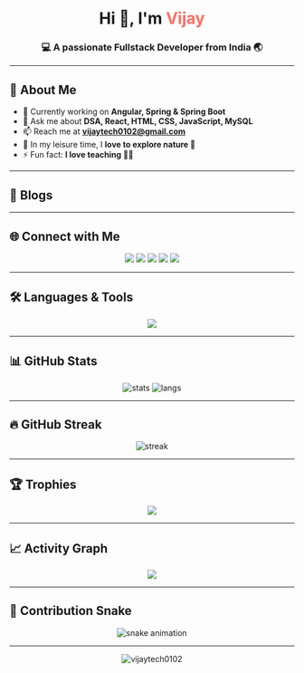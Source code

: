 <!-- Profile Header -->
<h1 align="center">
  Hi 👋, I'm <span style="color:#ff6f61;">Vijay</span>
</h1>
<h3 align="center">💻 A passionate Fullstack Developer from India 🌏</h3>

---

## 🚀 About Me
- 🌱 Currently working on **Angular, Spring & Spring Boot**
- 💬 Ask me about **DSA, React, HTML, CSS, JavaScript, MySQL**
- 📫 Reach me at **vijaytech0102@gmail.com**
- 👯 In my leisure time, I **love to explore nature 🌿**
- ⚡ Fun fact: **I love teaching 🧑‍🏫**

---

## 📝 Blogs
<!-- BLOG-POST-LIST:START -->
<!-- BLOG-POST-LIST:END -->

---

## 🌐 Connect with Me
<p align="center">
  <a href="https://dev.to/vijaytech0102" target="blank"><img src="https://img.shields.io/badge/Dev.to-0A0A0A?style=for-the-badge&logo=dev.to&logoColor=white"/></a>
  <a href="https://linkedin.com/in/altairvijay000" target="blank"><img src="https://img.shields.io/badge/LinkedIn-0077b5?style=for-the-badge&logo=linkedin&logoColor=white"/></a>
  <a href="https://instagram.com/altair_vijay" target="blank"><img src="https://img.shields.io/badge/Instagram-e4405f?style=for-the-badge&logo=instagram&logoColor=white"/></a>
  <a href="https://www.hackerrank.com/vijaytech0102" target="blank"><img src="https://img.shields.io/badge/Hackerrank-2EC866?style=for-the-badge&logo=hackerrank&logoColor=white"/></a>
  <a href="https://www.leetcode.com/vijaytech0102" target="blank"><img src="https://img.shields.io/badge/LeetCode-FFA116?style=for-the-badge&logo=leetcode&logoColor=white"/></a>
</p>

---

## 🛠️ Languages & Tools
<p align="center">
  <img src="https://skillicons.dev/icons?i=c,cpp,html,css,js,react,angular,java,spring,python,django,mysql,mongodb,git,github,postman,docker,kubernetes,aws,ps,figma" />
</p>

---

## 📊 GitHub Stats
<p align="center">
  <img src="https://github-readme-stats.vercel.app/api?username=vijaytech0102&show_icons=true&theme=radical" alt="stats"/>
  <img src="https://github-readme-stats.vercel.app/api/top-langs/?username=vijaytech0102&layout=compact&theme=radical" alt="langs"/>
</p>

---

## 🔥 GitHub Streak
<p align="center">
  <img src="https://github-readme-streak-stats.herokuapp.com?user=vijaytech0102&theme=dark&hide_border=true" alt="streak"/>
</p>

---

## 🏆 Trophies
<p align="center">
  <img src="https://github-profile-trophy.vercel.app/?username=vijaytech0102&theme=radical&margin-w=15&margin-h=15" />
</p>

---

## 📈 Activity Graph
<p align="center">
  <img src="https://github-readme-activity-graph.vercel.app/graph?username=vijaytech0102&theme=react-dark&hide_border=true" />
</p>

---

## 🐍 Contribution Snake
<p align="center">
  <img src="https://github.com/vijaytech0102/vijaytech0102/blob/output/github-contribution-grid-snake.svg" alt="snake animation"/>
</p>

---

<p align="center"> 
  <img src="https://komarev.com/ghpvc/?username=vijaytech0102&label=Profile%20Views&color=ff69b4&style=flat-square" alt="vijaytech0102" />
</p>
